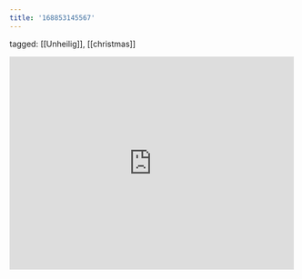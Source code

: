 ```yaml
---
title: '168853145567'
---
```

tagged: [[Unheilig]], [[christmas]]
<iframe allow="accelerometer; autoplay; clipboard-write; encrypted-media; gyroscope; picture-in-picture" allowfullscreen="" frameborder="0" height="375" id="youtube_iframe" src="https://www.youtube.com/embed/0ED8BWqIyHo?feature=oembed&amp;enablejsapi=1&amp;origin=https://safe.txmblr.com&amp;wmode=opaque" width="500"></iframe>